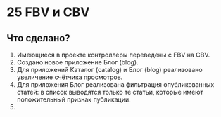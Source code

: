 # 25 FBV и CBV

## Что сделано?
1.  Имеющиеся в проекте контроллеры переведены с FBV на CBV.
2. Создано новое приложение Блог (blog).
3. Для приложений Каталог (catalog) и Блог (blog) реализовано увеличение счётчика просмотров.
4. Для приложения Блог реализована фильтрация опубликованных статей: в список выводятся только те статьи, которые имеют положительный признак публикации.
5. 
